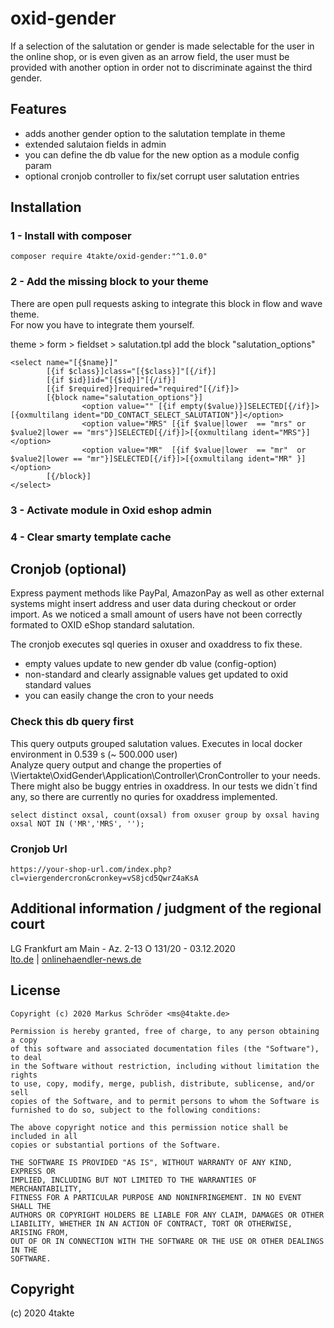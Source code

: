 # oxid-gender
If a selection of the salutation or gender is made selectable for the user in the online shop, or is even given as an arrow field, the user must be provided with another option in order not to discriminate against the third gender.

## Features
- adds another gender option to the salutation template in theme
- extended salutaion fields in admin
- you can define the db value for the new option as a module config param
- optional cronjob controller to fix/set corrupt user salutation entries

## Installation
### 1 - Install with composer
```
composer require 4takte/oxid-gender:"^1.0.0"
```
### 2 - Add the missing block to your theme
There are open pull requests asking to integrate this block in flow and wave theme.  
For now you have to integrate them yourself.

theme > form > fieldset > salutation.tpl
add the block "salutation_options"
```
<select name="[{$name}]"
        [{if $class}]class="[{$class}]"[{/if}]
        [{if $id}]id="[{$id}]"[{/if}]
        [{if $required}]required="required"[{/if}]>
        [{block name="salutation_options"}]
                <option value="" [{if empty($value)}]SELECTED[{/if}]>[{oxmultilang ident="DD_CONTACT_SELECT_SALUTATION"}]</option>
                <option value="MRS" [{if $value|lower  == "mrs" or $value2|lower == "mrs"}]SELECTED[{/if}]>[{oxmultilang ident="MRS"}]</option>
                <option value="MR"  [{if $value|lower  == "mr"  or $value2|lower == "mr"}]SELECTED[{/if}]>[{oxmultilang ident="MR" }]</option>
        [{/block}]
</select>
```
### 3 - Activate module in Oxid eshop admin
### 4 - Clear smarty template cache

## Cronjob (optional)
Express payment methods like PayPal, AmazonPay as well as other external systems might insert address and user data during checkout or order import.
As we noticed a small amount of users have not been correctly formated to OXID eShop standard salutation. 

The cronjob executes sql queries in oxuser and oxaddress to fix these.

- empty values update to new gender db value (config-option)
- non-standard and clearly assignable values get updated to oxid standard values
- you can easily change the cron to your needs

### Check this db query first

This query outputs grouped salutation values. Executes in local docker environment in 0.539 s (~ 500.000 user)  
Analyze query output and change the properties of \Viertakte\OxidGender\Application\Controller\CronController to your needs.
There might also be buggy entries in oxaddress. In our tests we didn´t find any, so there are currently no quries for oxaddress implemented.
```
select distinct oxsal, count(oxsal) from oxuser group by oxsal having oxsal NOT IN ('MR','MRS', '');
```
### Cronjob Url
```
https://your-shop-url.com/index.php?cl=viergendercron&cronkey=vS8jcd5QwrZ4aKsA
```
## Additional information / judgment of the regional court
LG Frankfurt am Main - Az. 2-13 O 131/20 - 03.12.2020  
[lto.de](https://www.lto.de/recht/nachrichten/n/lg-frankfurt-am-main-2-13-o-131-20-geschlechtsneutrale-anrede-beim-fahrkartenkauf-diskriminierung-allgemeines-persoenlichkeitsrecht/) |
[onlinehaendler-news.de](https://www.onlinehaendler-news.de/e-recht/aktuelle-urteile/134043-drittes-geschlecht-online-shops-waehlbar)


## License
    Copyright (c) 2020 Markus Schröder <ms@4takte.de>
    
    Permission is hereby granted, free of charge, to any person obtaining a copy
    of this software and associated documentation files (the "Software"), to deal
    in the Software without restriction, including without limitation the rights
    to use, copy, modify, merge, publish, distribute, sublicense, and/or sell
    copies of the Software, and to permit persons to whom the Software is
    furnished to do so, subject to the following conditions:
    
    The above copyright notice and this permission notice shall be included in all
    copies or substantial portions of the Software.
    
    THE SOFTWARE IS PROVIDED "AS IS", WITHOUT WARRANTY OF ANY KIND, EXPRESS OR
    IMPLIED, INCLUDING BUT NOT LIMITED TO THE WARRANTIES OF MERCHANTABILITY,
    FITNESS FOR A PARTICULAR PURPOSE AND NONINFRINGEMENT. IN NO EVENT SHALL THE
    AUTHORS OR COPYRIGHT HOLDERS BE LIABLE FOR ANY CLAIM, DAMAGES OR OTHER
    LIABILITY, WHETHER IN AN ACTION OF CONTRACT, TORT OR OTHERWISE, ARISING FROM,
    OUT OF OR IN CONNECTION WITH THE SOFTWARE OR THE USE OR OTHER DEALINGS IN THE
    SOFTWARE.


## Copyright
(c) 2020 4takte
